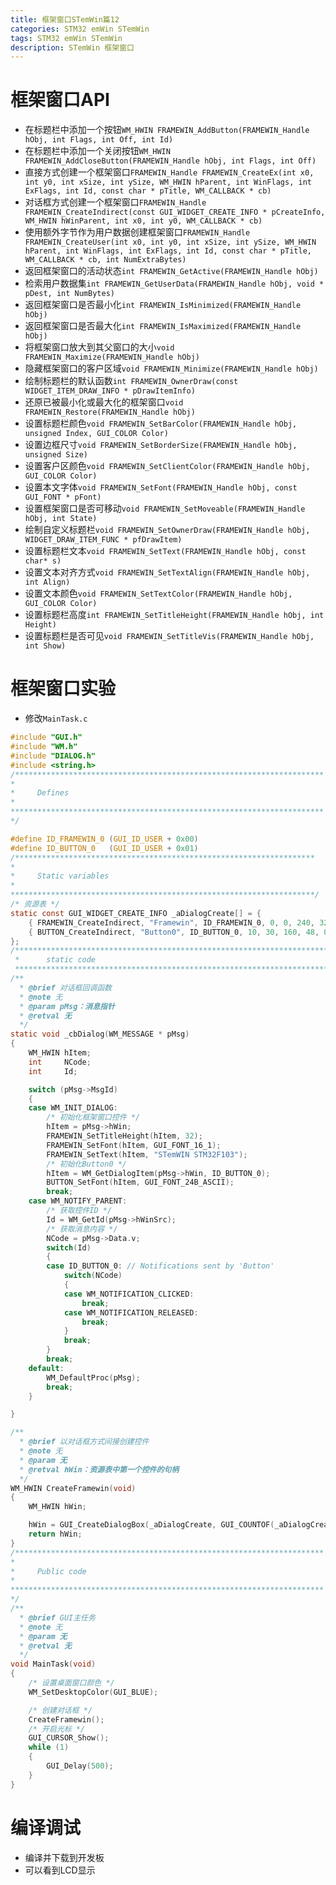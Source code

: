 ```yaml
---
title: 框架窗口STemWin篇12
categories: STM32 emWin STemWin
tags: STM32 emWin STemWin
description: STemWin 框架窗口
---
```

# 框架窗口API
- 在标题栏中添加一个按钮`WM_HWIN FRAMEWIN_AddButton(FRAMEWIN_Handle hObj, int Flags, int Off, int Id)`
- 在标题栏中添加一个关闭按钮`WM_HWIN FRAMEWIN_AddCloseButton(FRAMEWIN_Handle hObj, int Flags, int Off)`
- 直接方式创建一个框架窗口`FRAMEWIN_Handle FRAMEWIN_CreateEx(int x0, int y0, int xSize, int ySize, WM_HWIN hParent, int WinFlags, int ExFlags, int Id, const char * pTitle, WM_CALLBACK * cb)`
- 对话框方式创建一个框架窗口`FRAMEWIN_Handle FRAMEWIN_CreateIndirect(const GUI_WIDGET_CREATE_INFO * pCreateInfo, WM_HWIN hWinParent, int x0, int y0, WM_CALLBACK * cb)`
- 使用额外字节作为用户数据创建框架窗口`FRAMEWIN_Handle FRAMEWIN_CreateUser(int x0, int y0, int xSize, int ySize, WM_HWIN hParent, int WinFlags, int ExFlags, int Id, const char * pTitle, WM_CALLBACK * cb, int NumExtraBytes)`
- 返回框架窗口的活动状态`int FRAMEWIN_GetActive(FRAMEWIN_Handle hObj)`
- 检索用户数据集`int FRAMEWIN_GetUserData(FRAMEWIN_Handle hObj, void * pDest, int NumBytes)`
- 返回框架窗口是否最小化`int FRAMEWIN_IsMinimized(FRAMEWIN_Handle hObj)`
- 返回框架窗口是否最大化`int FRAMEWIN_IsMaximized(FRAMEWIN_Handle hObj)`
- 将框架窗口放大到其父窗口的大小`void FRAMEWIN_Maximize(FRAMEWIN_Handle hObj)`
- 隐藏框架窗口的客户区域`void FRAMEWIN_Minimize(FRAMEWIN_Handle hObj)`
- 绘制标题栏的默认函数`int FRAMEWIN_OwnerDraw(const WIDGET_ITEM_DRAW_INFO * pDrawItemInfo)`
- 还原已被最小化或最大化的框架窗口`void FRAMEWIN_Restore(FRAMEWIN_Handle hObj)`
- 设置标题栏颜色`void FRAMEWIN_SetBarColor(FRAMEWIN_Handle hObj, unsigned Index, GUI_COLOR Color)`
- 设置边框尺寸`void FRAMEWIN_SetBorderSize(FRAMEWIN_Handle hObj, unsigned Size)`
- 设置客户区颜色`void FRAMEWIN_SetClientColor(FRAMEWIN_Handle hObj, GUI_COLOR Color)`
- 设置本文字体`void FRAMEWIN_SetFont(FRAMEWIN_Handle hObj, const GUI_FONT * pFont)`
- 设置框架窗口是否可移动`void FRAMEWIN_SetMoveable(FRAMEWIN_Handle hObj, int State)`
- 绘制自定义标题栏`void FRAMEWIN_SetOwnerDraw(FRAMEWIN_Handle hObj, WIDGET_DRAW_ITEM_FUNC * pfDrawItem)`
- 设置标题栏文本`void FRAMEWIN_SetText(FRAMEWIN_Handle hObj, const char* s)`
- 设置文本对齐方式`void FRAMEWIN_SetTextAlign(FRAMEWIN_Handle hObj, int Align)`
- 设置文本颜色`void FRAMEWIN_SetTextColor(FRAMEWIN_Handle hObj, GUI_COLOR Color)`
- 设置标题栏高度`int FRAMEWIN_SetTitleHeight(FRAMEWIN_Handle hObj, int Height)`
- 设置标题栏是否可见`void FRAMEWIN_SetTitleVis(FRAMEWIN_Handle hObj, int Show)`

# 框架窗口实验
- 修改`MainTask.c`

```c
#include "GUI.h"
#include "WM.h"
#include "DIALOG.h"
#include <string.h>
/*********************************************************************
*
*     Defines
*
**********************************************************************
*/

#define ID_FRAMEWIN_0 (GUI_ID_USER + 0x00)
#define ID_BUTTON_0   (GUI_ID_USER + 0x01)
/*******************************************************************
*
*     Static variables
*
********************************************************************/
/* 资源表 */
static const GUI_WIDGET_CREATE_INFO _aDialogCreate[] = {
    { FRAMEWIN_CreateIndirect, "Framewin", ID_FRAMEWIN_0, 0, 0, 240, 320,FRAMEWIN_CF_MOVEABLE, 0x0, 0 },
    { BUTTON_CreateIndirect, "Button0", ID_BUTTON_0, 10, 30, 160, 48, 0, 0x0, 0 },
};
/*******************************************************************************
 *      static code
 ******************************************************************************/
/**
  * @brief 对话框回调函数
  * @note 无
  * @param pMsg：消息指针
  * @retval 无
  */
static void _cbDialog(WM_MESSAGE * pMsg)
{
    WM_HWIN hItem;
    int     NCode;
    int     Id;

    switch (pMsg->MsgId)
    {
    case WM_INIT_DIALOG:
        /* 初始化框架窗口控件 */
        hItem = pMsg->hWin;
        FRAMEWIN_SetTitleHeight(hItem, 32);
        FRAMEWIN_SetFont(hItem, GUI_FONT_16_1);
        FRAMEWIN_SetText(hItem, "STemWIN STM32F103");
        /* 初始化Button0 */
        hItem = WM_GetDialogItem(pMsg->hWin, ID_BUTTON_0);
        BUTTON_SetFont(hItem, GUI_FONT_24B_ASCII);
        break;
    case WM_NOTIFY_PARENT:
        /* 获取控件ID */
        Id = WM_GetId(pMsg->hWinSrc);
        /* 获取消息内容 */
        NCode = pMsg->Data.v;
        switch(Id)
        {
        case ID_BUTTON_0: // Notifications sent by 'Button'
            switch(NCode)
            {
            case WM_NOTIFICATION_CLICKED:
                break;
            case WM_NOTIFICATION_RELEASED:
                break;
            }
            break;
        }
        break;
    default:
        WM_DefaultProc(pMsg);
        break;
    }

}

/**
  * @brief 以对话框方式间接创建控件
  * @note 无
  * @param 无
  * @retval hWin：资源表中第一个控件的句柄
  */
WM_HWIN CreateFramewin(void)
{
    WM_HWIN hWin;

    hWin = GUI_CreateDialogBox(_aDialogCreate, GUI_COUNTOF(_aDialogCreate), _cbDialog, WM_HBKWIN, 0, 0);
    return hWin;
}
/*********************************************************************
*
*     Public code
*
**********************************************************************
*/
/**
  * @brief GUI主任务
  * @note 无
  * @param 无
  * @retval 无
  */
void MainTask(void)
{
    /* 设置桌面窗口颜色 */
    WM_SetDesktopColor(GUI_BLUE);

    /* 创建对话框 */
    CreateFramewin();
    /* 开启光标 */
    GUI_CURSOR_Show();
    while (1)
    {
        GUI_Delay(500);
    }
}

```
# 编译调试
- 编译并下载到开发板
- 可以看到LCD显示

